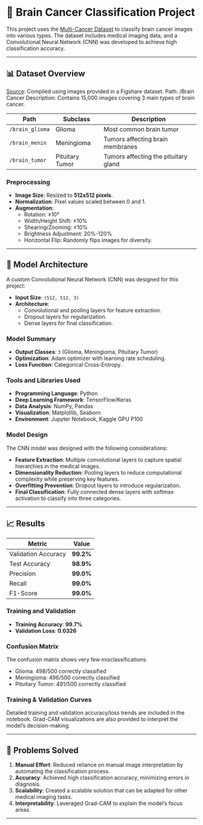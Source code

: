 # 🧠 Brain Cancer Classification Project

This project uses the [Multi-Cancer Dataset](https://www.kaggle.com/datasets/obulisainaren/multi-cancer) to classify brain cancer images into various types. The dataset includes medical imaging data, and a Convolutional Neural Network (CNN) was developed to achieve high classification accuracy.

---

## 📊 Dataset Overview

[Source](https://figshare.com/articles/dataset/brain_tumor_dataset/1512427): Compiled using images provided in a Figshare dataset.
Path: /Brain Cancer
Description: Contains 15,000 images covering 3 main types of brain cancer.

| **Path**             | **Subclass**       | **Description**                      |
|-----------------------|--------------------|--------------------------------------|
| `/brain_glioma`      | Glioma            | Most common brain tumor              |
| `/brain_menin`       | Meningioma        | Tumors affecting brain membranes     |
| `/brain_tumor`       | Pituitary Tumor   | Tumors affecting the pituitary gland |

### Preprocessing
- **Image Size**: Resized to **512x512 pixels**.
- **Normalization**: Pixel values scaled between 0 and 1.
- **Augmentation**:
  - Rotation: ±10°
  - Width/Height Shift: ±10%
  - Shearing/Zooming: ±10%
  - Brightness Adjustment: 20%-120%
  - Horizontal Flip: Randomly flips images for diversity.

---

## 🚀 Model Architecture

A custom Convolutional Neural Network (CNN) was designed for this project:
- **Input Size**: `(512, 512, 3)`
- **Architecture**:
  - Convolutional and pooling layers for feature extraction.
  - Dropout layers for regularization.
  - Dense layers for final classification.

### Model Summary
- **Output Classes**: `3` (Glioma, Meningioma, Pituitary Tumor)
- **Optimization**: Adam optimizer with learning rate scheduling.
- **Loss Function**: Categorical Cross-Entropy.

### Tools and Libraries Used
- **Programming Language**: Python
- **Deep Learning Framework**: TensorFlow/Keras
- **Data Analysis**: NumPy, Pandas
- **Visualization**: Matplotlib, Seaborn
- **Environment**: Jupyter Notebook, Kaggle GPU P100

### Model Design
The CNN model was designed with the following considerations:
- **Feature Extraction**: Multiple convolutional layers to capture spatial hierarchies in the medical images.
- **Dimensionality Reduction**: Pooling layers to reduce computational complexity while preserving key features.
- **Overfitting Prevention**: Dropout layers to introduce regularization.
- **Final Classification**: Fully connected dense layers with softmax activation to classify into three categories.

---

## 📈 Results

| **Metric**           | **Value**          |
|-----------------------|--------------------|
| Validation Accuracy   | **99.2%**         |
| Test Accuracy         | **98.9%**         |
| Precision             | **99.0%**         |
| Recall                | **99.0%**         |
| F1-Score              | **99.0%**         |

### Training and Validation
- **Training Accuracy**: **99.7%**
- **Validation Loss**: **0.0326**

### Confusion Matrix
The confusion matrix shows very few misclassifications:
- Glioma: 498/500 correctly classified
- Meningioma: 496/500 correctly classified
- Pituitary Tumor: 491/500 correctly classified

### Training & Validation Curves
Detailed training and validation accuracy/loss trends are included in the notebook. Grad-CAM visualizations are also provided to interpret the model’s decision-making.

---

## 🌟 Problems Solved
1. **Manual Effort**: Reduced reliance on manual image interpretation by automating the classification process.
2. **Accuracy**: Achieved high classification accuracy, minimizing errors in diagnosis.
3. **Scalability**: Created a scalable solution that can be adapted for other medical imaging tasks.
4. **Interpretability**: Leveraged Grad-CAM to explain the model’s focus areas.

---

